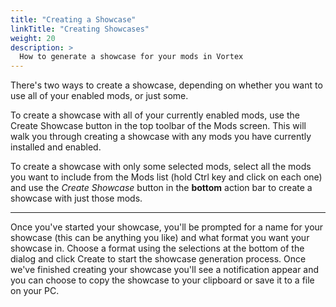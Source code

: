 ```yaml
---
title: "Creating a Showcase"
linkTitle: "Creating Showcases"
weight: 20
description: >
  How to generate a showcase for your mods in Vortex
---
```


There's two ways to create a showcase, depending on whether you want to use all of your enabled mods, or just some.

To create a showcase with all of your currently enabled mods, use the Create Showcase button in the top toolbar of the Mods screen. This will walk you through creating a showcase with any mods you have currently installed and enabled.

To create a showcase with only some selected mods, select all the mods you want to include from the Mods list (hold Ctrl key and click on each one) and use the *Create Showcase* button in the **bottom** action bar to create a showcase with just those mods.

---

Once you've started your showcase, you'll be prompted for a name for your showcase (this can be anything you like) and what format you want your showcase in. Choose a format using the selections at the bottom of the dialog and click Create to start the showcase generation process. Once we've finished creating your showcase you'll see a notification appear and you can choose to copy the showcase to your clipboard or save it to a file on your PC.